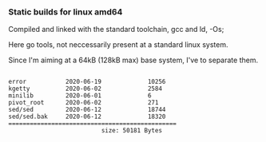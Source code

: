 ### Static builds for linux amd64

Compiled and linked with the standard toolchain, gcc and ld,  -Os;

Here go tools, not neccessarily present at a standard linux system.

Since I'm aiming at a 64kB (128kB max) base system, I've to separate them.


```
                             
error           2020-06-19             10256
kgetty          2020-06-02             2584
minilib         2020-06-01             6
pivot_root      2020-06-02             271
sed/sed         2020-06-12             18744
sed/sed.bak     2020-06-12             18320
===============================================
                          size: 50181 Bytes
```
